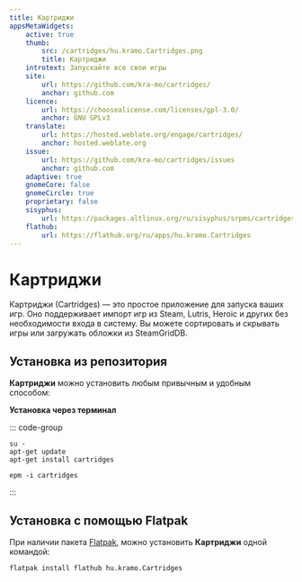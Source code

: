 ```yaml
---
title: Картриджи
appsMetaWidgets:
    active: true
    thumb:
        src: /cartridges/hu.kramo.Cartridges.png
        title: Картриджи
    introtext: Запускайте все свои игры
    site:
        url: https://github.com/kra-mo/cartridges/
        anchor: github.com
    licence:
        url: https://choosealicense.com/licenses/gpl-3.0/
        anchor: GNU GPLv3
    translate:
        url: https://hosted.weblate.org/engage/cartridges/
        anchor: hosted.weblate.org
    issue: 
        url: https://github.com/kra-mo/cartridges/issues
        anchor: github.com
    adaptive: true
    gnomeCore: false
    gnomeCircle: true
    proprietary: false
    sisyphus:
        url: https://packages.altlinux.org/ru/sisyphus/srpms/cartridges/
    flathub:
        url: https://flathub.org/ru/apps/hu.kramo.Cartridges
---
```


# Картриджи

Картриджи (Сartridges) — это простое приложение для запуска ваших игр. Оно поддерживает импорт игр из Steam, Lutris, Heroic и других без необходимости входа в систему. Вы можете сортировать и скрывать игры или загружать обложки из SteamGridDB.

## Установка из репозитория

**Картриджи** можно установить любым привычным и удобным способом:

**Установка через терминал**

::: code-group

```shell[apt-get]
su -
apt-get update
apt-get install cartridges
```
```shell[epm]
epm -i cartridges
```
:::


## Установка c помощью Flatpak

При наличии пакета [Flatpak](/flatpak), можно установить **Картриджи** одной командой:

```shell
flatpak install flathub hu.kramo.Cartridges
```